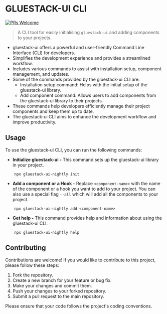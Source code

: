 # GLUESTACK-UI CLI

[![PRs Welcome](https://img.shields.io/badge/PRs-welcome-brightgreen.svg?style=flat-square)](http://makeapullrequest.com)

> A CLI tool for easily initialising `gluestack-ui` and adding components to your projects.

- gluestack-ui offers a powerful and user-friendly Command Line Interface (CLI) for developers.
- Simplifies the development experience and provides a streamlined workflow.
- Includes various commands to assist with installation setup, component management, and updates.
- Some of the commands provided by the gluestack-ui CLI are:
  - Installation setup command: Helps with the initial setup of the gluestack-ui library.
  - Add component command: Allows users to add components from the gluestack-ui library to their projects.
- These commands help developers efficiently manage their project components and keep them up to date.
- The gluestack-ui CLI aims to enhance the development workflow and improve productivity.

## Usage

To use the gluestack-ui CLI, you can run the following commands:

- **Initialize gluestack-ui -** This command sets up the gluestack-ui library in your project.

```
    npx gluestack-ui-nightly init
```

- **Add a component or a Hook -** Replace `<component-name>` with the name of the component or a hook you want to add to your project. You can also use a special flag `--all` which will add all the components to your project.

```
    npx gluestack-ui-nightly add <component-name>
```

- **Get help -** This command provides help and information about using the gluestack-ui CLI.

```
    npx gluestack-ui-nightly help
```

## Contributing

Contributions are welcome! If you would like to contribute to this project, please follow these steps:

1. Fork the repository.
2. Create a new branch for your feature or bug fix.
3. Make your changes and commit them.
4. Push your changes to your forked repository.
5. Submit a pull request to the main repository.

Please ensure that your code follows the project's coding conventions.
